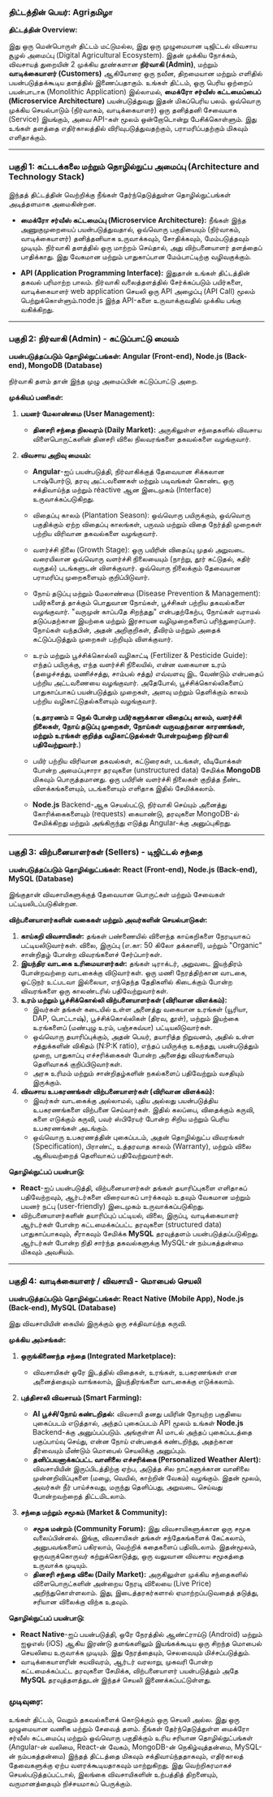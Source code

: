 ### **திட்டத்தின் பெயர்: Agriதமிழா**

**திட்டத்தின் Overview:**

இது ஒரு மென்பொருள் திட்டம் மட்டுமல்ல, இது ஒரு முழுமையான டிஜிட்டல் விவசாய சூழல் அமைப்பு (Digital Agricultural Ecosystem). 
இதன் முக்கிய நோக்கம், விவசாயத் துறையின் 2 முக்கிய தூண்களான **நிர்வாகி (Admin)**, மற்றும் **வாடிக்கையாளர் (Customers)** ஆகியோரை
ஒரு நவீன, திறமையான மற்றும் எளிதில் பயன்படுத்தக்கூடிய தளத்தில் இணைப்பதாகும். உங்கள் திட்டம், ஒரு பெரிய ஒற்றைப் பயன்பாடாக (Monolithic Application) இல்லாமல், 
**மைக்ரோ சர்வீஸ் கட்டமைப்பைப் (Microservice Architecture)** பயன்படுத்துவது இதன் மிகப்பெரிய பலம். ஒவ்வொரு முக்கிய செயல்பாடும் (நிர்வாகம், வாடிக்கையாளர்) 
ஒரு தனித்தனி சேவையாக (Service) இயங்கும், அவை API-கள் மூலம் ஒன்றோடொன்று பேசிக்கொள்ளும். இது உங்கள் தளத்தை எதிர்காலத்தில் விரிவுபடுத்துவதற்கும், 
பராமரிப்பதற்கும் மிகவும் எளிதாக்கும்.

---

### **பகுதி 1: கட்டடக்கலை மற்றும் தொழில்நுட்ப அமைப்பு (Architecture and Technology Stack)**

இந்தத் திட்டத்தின் வெற்றிக்கு நீங்கள் தேர்ந்தெடுத்துள்ள தொழில்நுட்பங்கள் அடித்தளமாக அமைகின்றன.

*   **மைக்ரோ சர்வீஸ் கட்டமைப்பு (Microservice Architecture):** நீங்கள் இந்த அணுகுமுறையைப் பயன்படுத்துவதால், ஒவ்வொரு பகுதியையும்  (நிர்வாகம், வாடிக்கையாளர்)
                                                                     தனித்தனியாக உருவாக்கவும், சோதிக்கவும், மேம்படுத்தவும் முடியும். நிர்வாகி தளத்தில் ஒரு மாற்றம் செய்தால்,
                                                                     அது விற்பனையாளர் தளத்தைப் பாதிக்காது. இது வேகமான மற்றும் பாதுகாப்பான மேம்பாட்டிற்கு வழிவகுக்கும்.

*   **API (Application Programming Interface):** இதுதான் உங்கள் திட்டத்தின் தகவல் பரிமாற்ற பாலம். நிர்வாகி வலைத்தளத்தில் சேர்க்கப்படும் பயிர்களை,
                                                வாடிக்கையாளர் web application செயலி ஒரு API அழைப்பு (API Call) மூலம் பெற்றுக்கொள்ளும்.node.js இந்த API-களை உருவாக்குவதில் முக்கிய பங்கு வகிக்கிறது.

---

### **பகுதி 2: நிர்வாகி (Admin) - கட்டுப்பாட்டு மையம்**

**பயன்படுத்தப்படும் தொழில்நுட்பங்கள்: Angular (Front-end), Node.js (Back-end), MongoDB (Database)**

நிர்வாகி தளம் தான் இந்த முழு அமைப்பின் கட்டுப்பாட்டு அறை.

**முக்கியப் பணிகள்:**

1.  **பயனர் மேலாண்மை (User Management):**
    *   **தினசரி சந்தை நிலவரம் (Daily Market):** அருகிலுள்ள சந்தைகளில் விவசாய விளைபொருட்களின் தினசரி விலை நிலவரங்களை தகவல்களை வழங்குவார்.

2.  **விவசாய அறிவு மையம்:**
    *   **Angular**-ஐப் பயன்படுத்தி, நிர்வாகிக்குத் தேவையான சிக்கலான டாஷ்போர்டு, தரவு அட்டவணைகள் மற்றும் படிவங்கள் கொண்ட ஒரு சக்திவாய்ந்த மற்றும் réactive ஆன இடைமுகம் (Interface) உருவாக்கப்படுகிறது.
      
    *   விதைப்பு காலம் (Plantation Season): ஒவ்வொரு பயிருக்கும், ஒவ்வொரு பகுதிக்கும் ஏற்ற விதைப்பு காலங்கள், பருவம் மற்றும் விதை நேர்த்தி முறைகள் பற்றிய விரிவான தகவல்களை வழங்குவார்.
    *   வளர்ச்சி நிலை (Growth Stage): ஒரு பயிரின் விதைப்பு முதல் அறுவடை வரையிலான ஒவ்வொரு வளர்ச்சி நிலையையும் (நாற்று, தூர் கட்டுதல், கதிர் வருதல்) படங்களுடன் விளக்குவார். ஒவ்வொரு நிலைக்கும் தேவையான பராமரிப்பு முறைகளையும் குறிப்பிடுவார்.
    *  நோய் தடுப்பு மற்றும் மேலாண்மை (Disease Prevention & Management): பயிர்களைத் தாக்கும் பொதுவான நோய்கள், பூச்சிகள் பற்றிய தகவல்களை வழங்குவார். "வருமுன் காப்பதே சிறந்தது" என்பதற்கேற்ப,
                                                                              நோய்கள் வராமல் தடுப்பதற்கான இயற்கை மற்றும் இரசாயன வழிமுறைகளைப் பரிந்துரைப்பார். நோய்கள் வந்தபின், அதன் அறிகுறிகள், தீவிரம் மற்றும் அதைக் கட்டுப்படுத்தும் முறைகள் பற்றியும் விளக்குவார்.
    *  உரம் மற்றும் பூச்சிக்கொல்லி வழிகாட்டி (Fertilizer & Pesticide Guide): எந்தப் பயிருக்கு, எந்த வளர்ச்சி நிலையில், என்ன வகையான உரம் (தழைச்சத்து, மணிச்சத்து, சாம்பல் சத்து) எவ்வளவு இட வேண்டும் என்பதைப் பற்றிய அட்டவணையை வழங்குவார்.
                                                                                 அதேபோல், பூச்சிக்கொல்லிகளைப் பாதுகாப்பாகப் பயன்படுத்தும் முறைகள், அளவு மற்றும் தெளிக்கும் காலம் பற்றிய வழிகாட்டுதல்களையும் வழங்குவார்.

       (**உதாரணம் = நெல் போன்ற பயிர்களுக்கான விதைப்பு காலம், வளர்ச்சி நிலைகள், நோய் தடுப்பு முறைகள், நோய்கள் வருவதற்கான காரணங்கள், மற்றும் உரங்கள் குறித்த வழிகாட்டுதல்கள் போன்றவற்றை நிர்வாகி பதிவேற்றுவார்.**)


    *   பயிர் பற்றிய விரிவான தகவல்கள், கட்டுரைகள், படங்கள், வீடியோக்கள் போன்ற அமைப்புசாரா தரவுகளை (unstructured data) சேமிக்க **MongoDB** மிகவும் பொருத்தமானது.
        ஒரு பயிரின் வளர்ச்சி நிலைகள் குறித்த நீண்ட விளக்கங்களையும், படங்களையும் எளிதாக இதில் சேமிக்கலாம்.
    *   **Node.js** Backend-ஆக செயல்பட்டு, நிர்வாகி செய்யும் அனைத்து கோரிக்கைகளையும் (requests) கையாண்டு, தரவுகளை MongoDB-ல் சேமிக்கிறது மற்றும் அங்கிருந்து எடுத்து Angular-க்கு அனுப்புகிறது.

---

### **பகுதி 3: விற்பனையாளர்கள் (Sellers) - டிஜிட்டல் சந்தை**

**பயன்படுத்தப்படும் தொழில்நுட்பங்கள்: React (Front-end), Node.js (Back-end), MySQL (Database)**

இங்குதான் விவசாயிகளுக்குத் தேவையான பொருட்கள் மற்றும் சேவைகள் பட்டியலிடப்படுகின்றன.

**விற்பனையாளர்களின் வகைகள் மற்றும் அவர்களின் செயல்பாடுகள்:**

1.  **காய்கறி விவசாயிகள்:** தங்கள் பண்ணையில் விளைந்த காய்கறிகளை நேரடியாகப் பட்டியலிடுவார்கள். விலை, இருப்பு (எ.கா: 50 கிலோ தக்காளி), மற்றும் "Organic" சான்றிதழ் போன்ற விவரங்களைச் சேர்ப்பார்கள்.
2.  **இயந்திர வாடகை உரிமையாளர்கள்:** தங்கள் டிராக்டர், அறுவடை இயந்திரம் போன்றவற்றை வாடகைக்கு விடுவார்கள். ஒரு மணி நேரத்திற்கான வாடகை, ஓட்டுநர் உட்படவா இல்லையா, எந்தெந்த தேதிகளில் கிடைக்கும் போன்ற விவரங்களை ஒரு காலண்டரில் பதிவேற்றுவார்கள்.
3.  **உரம் மற்றும் பூச்சிக்கொல்லி விற்பனையாளர்கள் (விரிவான விளக்கம்):**
    *   இவர்கள் தங்கள் கடையில் உள்ள அனைத்து வகையான உரங்கள் (யூரியா, DAP, பொட்டாஷ்), பூச்சிக்கொல்லிகள் (திரவ, தூள்), மற்றும் இயற்கை உரங்களைப் (மண்புழு உரம், பஞ்சகவ்யா) பட்டியலிடுவார்கள்.
    *   ஒவ்வொரு தயாரிப்புக்கும், அதன் பெயர், தயாரித்த நிறுவனம், அதில் உள்ள சத்துக்களின் விகிதம் (N:P:K ratio), எந்தப் பயிருக்கு உகந்தது, பயன்படுத்தும் முறை, பாதுகாப்பு எச்சரிக்கைகள் போன்ற அனைத்து விவரங்களையும் தெளிவாகக் குறிப்பிடுவார்கள்.
    *   அரசு உரிமம் மற்றும் சான்றிதழ்களின் நகல்களைப் பதிவேற்றும் வசதியும் இருக்கும்.
4.  **விவசாய உபகரணங்கள் விற்பனையாளர்கள் (விரிவான விளக்கம்):**
    *   இவர்கள் வாடகைக்கு அல்லாமல், புதிய அல்லது பயன்படுத்திய உபகரணங்களை விற்பனை செய்வார்கள். இதில் கலப்பை, விதைக்கும் கருவி, களை எடுக்கும் கருவி, பவர் ஸ்பிரேயர் போன்ற சிறிய மற்றும் பெரிய உபகரணங்கள் அடங்கும்.
    *   ஒவ்வொரு உபகரணத்தின் புகைப்படம், அதன் தொழில்நுட்ப விவரங்கள் (Specification), பிராண்ட், உத்தரவாத காலம் (Warranty), மற்றும் விலை ஆகியவற்றைத் தெளிவாகப் பதிவேற்றுவார்கள்.

**தொழில்நுட்பப் பயன்பாடு:**

*   **React**-ஐப் பயன்படுத்தி, விற்பனையாளர்கள் தங்கள் தயாரிப்புகளை எளிதாகப் பதிவேற்றவும், ஆர்டர்களை விரைவாகப் பார்க்கவும் உதவும் வேகமான மற்றும் பயனர் நட்பு (user-friendly) இடைமுகம் உருவாக்கப்படுகிறது.
*   விற்பனையாளர்களின் தயாரிப்புப் பட்டியல், விலை, இருப்பு, வாடிக்கையாளர் ஆர்டர்கள் போன்ற கட்டமைக்கப்பட்ட தரவுகளை (structured data) பாதுகாப்பாகவும், சீராகவும் சேமிக்க **MySQL** தரவுத்தளம் பயன்படுத்தப்படுகிறது. ஆர்டர்கள் போன்ற நிதி சார்ந்த தகவல்களுக்கு MySQL-ன் நம்பகத்தன்மை மிகவும் அவசியம்.

---

### **பகுதி 4: வாடிக்கையாளர் / விவசாயி - மொபைல் செயலி**

**பயன்படுத்தப்படும் தொழில்நுட்பங்கள்: React Native (Mobile App), Node.js (Back-end), MySQL (Database)**

இது விவசாயியின் கையில் இருக்கும் ஒரு சக்திவாய்ந்த கருவி.

**முக்கிய அம்சங்கள்:**

1.  **ஒருங்கிணைந்த சந்தை (Integrated Marketplace):**
    *   விவசாயிகள் ஒரே இடத்தில் விதைகள், உரங்கள், உபகரணங்கள் என அனைத்தையும் வாங்கலாம், இயந்திரங்களை வாடகைக்கு எடுக்கலாம்.

2.  **புத்திசாலி விவசாயம் (Smart Farming):**
    *   **AI பூச்சி/நோய் கண்டறிதல்:** விவசாயி தனது பயிரின் நோயுற்ற பகுதியை புகைப்படம் எடுத்தால், அந்தப் புகைப்படம் API மூலம் உங்கள்
                                        **Node.js** Backend-க்கு அனுப்பப்படும். அங்குள்ள AI மாடல் அந்தப் புகைப்படத்தை பகுப்பாய்வு செய்து, என்ன நோய் என்பதைக் கண்டறிந்து, அதற்கான தீர்வையும் மீண்டும் மொபைல் செயலிக்கு அனுப்பும்.
    *   **தனிப்பயனாக்கப்பட்ட வானிலை எச்சரிக்கை (Personalized Weather Alert):** விவசாயியின் இருப்பிடத்திற்கு ஏற்ப, அடுத்த சில நாட்களுக்கான வானிலை முன்னறிவிப்புகளை (மழை, வெயில், காற்றின் வேகம்) வழங்கும். இதன் மூலம், அவர்கள் நீர் பாய்ச்சுவது, மருந்து தெளிப்பது, அறுவடை செய்வது போன்றவற்றைத் திட்டமிடலாம்.

3.  **சந்தை மற்றும் சமூகம் (Market & Community):**
    *   **சமூக மன்றம் (Community Forum):** இது விவசாயிகளுக்கான ஒரு சமூக வலைப்பின்னல். இங்கு, விவசாயிகள் தங்கள் சந்தேகங்களைக் கேட்கலாம், அனுபவங்களைப் பகிரலாம், வெற்றிக் கதைகளைப் பதிவிடலாம். இதன்மூலம், ஒருவருக்கொருவர் கற்றுக்கொடுத்து, ஒரு வலுவான விவசாய சமூகத்தை உருவாக்க முடியும்.
    *   **தினசரி சந்தை விலை (Daily Market):** அருகிலுள்ள முக்கிய சந்தைகளில்  விளைபொருட்களின் அன்றைய நேரடி விலையை (Live Price) அறிந்துகொள்ளலாம். இது, இடைத்தரகர்களால் ஏமாற்றப்படுவதைத் தடுத்து, சரியான விலைக்கு விற்க உதவும்.

**தொழில்நுட்பப் பயன்பாடு:**

*   **React Native**-ஐப் பயன்படுத்தி, ஒரே நேரத்தில் ஆண்ட்ராய்டு (Android) மற்றும் ஐஓஎஸ் (iOS) ஆகிய இரண்டு தளங்களிலும் இயங்கக்கூடிய ஒரு சிறந்த மொபைல் செயலியை உருவாக்க முடியும். இது நேரத்தையும், செலவையும் மிச்சப்படுத்தும்.
*   வாடிக்கையாளரின் சுயவிவரம், ஆர்டர் வரலாறு, முகவரி போன்ற கட்டமைக்கப்பட்ட தரவுகளை சேமிக்க, விற்பனையாளர் பயன்படுத்தும் அதே **MySQL** தரவுத்தளத்துடன் இந்தச் செயலி இணைக்கப்பட்டுள்ளது.

### **முடிவுரை:**

உங்கள் திட்டம், வெறும் தகவல்களைக் கொடுக்கும் ஒரு செயலி அல்ல. இது ஒரு முழுமையான வணிக மற்றும் சேவைத் தளம். நீங்கள் தேர்ந்தெடுத்துள்ள மைக்ரோ சர்வீஸ் கட்டமைப்பு மற்றும் ஒவ்வொரு 
பகுதிக்கும் உரிய சரியான தொழில்நுட்பங்கள் (Angular-ன் வலிமை, React-ன் வேகம், MongoDB-ன் நெகிழ்வுத்தன்மை, MySQL-ன் நம்பகத்தன்மை) இந்தத் திட்டத்தை மிகவும் சக்திவாய்ந்ததாகவும், 
எதிர்காலத் தேவைகளுக்கு ஏற்ப வளரக்கூடியதாகவும் மாற்றுகிறது. இது வெற்றிகரமாகச் செயல்படுத்தப்பட்டால், இலங்கை விவசாயிகளின் உற்பத்தித் திறனையும், வருமானத்தையும் நிச்சயமாகப் பெருக்கும்.
